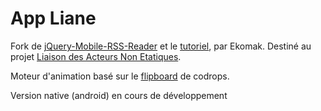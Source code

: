 # App Liane
Fork de  [jQuery-Mobile-RSS-Reader](https://github.com/Ekomak/Jquery-Mobile-RSS-Reader) et le [tutoriel](http://actus.publika.fr/2013/03/jquery-mobile-developper-lecteur-rss/), par Ekomak.
Destiné au projet [Liaison des Acteurs Non Etatiques](http://rcliane.cerap-inades.org).

Moteur d'animation basé sur le [flipboard](http://tympanus.net/codrops/2012/05/07/experimental-page-layout-inspired-by-flipboard/) de codrops.

Version native (android) en cours de développement
